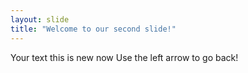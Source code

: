 ```yaml
---
layout: slide
title: "Welcome to our second slide!"
---
```

Your text this is new now
Use the left arrow to go back!
